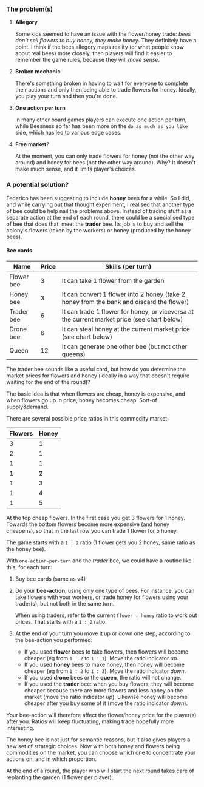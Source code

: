 ### The problem(s)

1. **Allegory**
	
	Some kids seemed to have an issue with the flower/honey trade: *bees don't sell flowers to buy honey, they make honey*. They definitely have a point. I think if the bees allegory maps reality (or what people know about real bees) more closely, then players will find it easier to remember the game rules, because they will *make sense*. 
2. **Broken mechanic**

	There's something broken in having to wait for everyone to complete their actions and only then being able to trade flowers for honey. Ideally, you play your turn and then you're done.
3. **One action per turn**

	In many other board games players can execute one action per turn, while Beesness so far has been more on the `do as much as you like` side, which has led to various edge cases.
4. **Free market**?

	At the moment, you can only trade flowers for honey (not the other way around) and honey for bees (not the other way around). Why? It doesn't make much sense, and it limits player's choices. 
	
### A potential solution?

Federico has been suggesting to include **honey** bees for a while. So I did, and while carrying out that thought experiment, I realised that another type of bee could be help nail the problems above. Instead of trading stuff as a separate action at the end of each round, there could be a specialised type of bee that does that: meet the **trader** bee. Its job is to buy and sell the colony's flowers (taken by the workers) or honey (produced by the honey bees). 

#### Bee cards

Name | Price | Skills (per turn)
---- | ----- | ------
Flower bee | 3 | It can take 1 flower from the garden
Honey bee | 3 | It can convert 1 flower into 2 honey (take 2 honey from the bank and discard the flower)
Trader bee | 6 | It can trade 1 flower for honey, or viceversa at the current market price (see chart below)
Drone bee | 6 | It can steal honey at the current market price (see chart below)
Queen | 12 | It can generate one other bee (but not other queens) 

The trader bee sounds like a useful card, but how do you determine the market prices for flowers and honey (ideally in a way that doesn't require waiting for the end of the round)? 

The basic idea is that when flowers are cheap, honey is expensive, and when flowers go up in price, honey becomes cheap. Sort-of supply&demand. 

There are several possible price ratios in this commodity market:

Flowers | Honey
------- | -----
3 | 1
2 | 1
1 | 1
**1** | **2**
1 | 3
1 | 4
1 | 5

At the top cheap flowers. In the first case you get 3 flowers for 1 honey. Towards the bottom flowers become more expensive (and honey cheapens), so that in the last row you can trade 1 flower for 5 honey. 

The game starts with a `1 : 2` ratio (1 flower gets you 2 honey, same ratio as the honey bee).    

With `one-action-per-turn` and the *trader* bee, we could have a routine like this, for each turn:
 
1. Buy bee cards (same as v4)
2. Do your **bee-action**, using only one type of bees. For instance, you can take flowers with your workers, or trade honey for flowers using your trader(s), but not both in the same turn.

	When using traders, refer to the current `flower : honey` ratio to work out prices. That starts with a `1 : 2` ratio. 
3.	At the end of your turn you move it up or down one step, according to the bee-action you performed:
	
	* If you used **flower** bees to take flowers, then flowers will become cheaper (eg from `1 : 2` to `1 : 1`). Move the ratio indicator *up*.
	* If you used **honey** bees to make honey, then honey will become cheaper (eg from `1 : 2` to `1 : 3`). Move the ratio indicator *down*.
	* If you used **drone** bees or the **queen**, the ratio will not change.
	* If you used the **trader** bee: when you buy flowers, they will become cheaper because there are more flowers and less honey on the market (move the ratio indicator *up*). Likewise honey will become cheaper after you buy some of it (move the ratio indicator *down*).

Your bee-action will therefore affect the flower/honey price for the player(s) after you. Ratios will keep fluctuating, making trade hopefully more interesting.

The honey bee is not just for semantic reasons, but it also gives players a new set of strategic choices. Now with both honey and flowers being commodities on the market, you can choose which one to concentrate your actions on, and in which proportion.

At the end of a round, the player who will start the next round takes care of replanting the garden (1 flower per player).